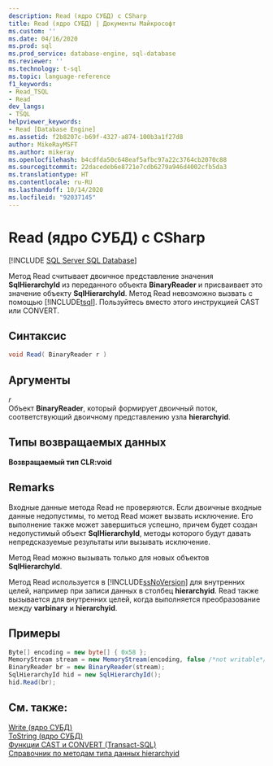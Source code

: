 ```yaml
---
description: Read (ядро СУБД) с CSharp
title: Read (ядро СУБД) | Документы Майкрософт
ms.custom: ''
ms.date: 04/16/2020
ms.prod: sql
ms.prod_service: database-engine, sql-database
ms.reviewer: ''
ms.technology: t-sql
ms.topic: language-reference
f1_keywords:
- Read_TSQL
- Read
dev_langs:
- TSQL
helpviewer_keywords:
- Read [Database Engine]
ms.assetid: f2b8207c-b69f-4327-a874-100b3a1f27d8
author: MikeRayMSFT
ms.author: mikeray
ms.openlocfilehash: b4cdfda50c648eaf5afbc97a22c3764cb2070c88
ms.sourcegitcommit: 22dacedeb6e8721e7cdb6279a946d4002cfb5da3
ms.translationtype: HT
ms.contentlocale: ru-RU
ms.lasthandoff: 10/14/2020
ms.locfileid: "92037145"
---
```

# <a name="read-database-engine-by-using-csharp"></a>Read (ядро СУБД) с CSharp
[!INCLUDE [SQL Server SQL Database](../../includes/applies-to-version/sql-asdb.md)]

Метод Read считывает двоичное представление значения **SqlHierarchyId** из переданного объекта **BinaryReader** и присваивает это значение объекту **SqlHierarchyId**. Метод Read невозможно вызвать с помощью [!INCLUDE[tsql](../../includes/tsql-md.md)]. Пользуйтесь вместо этого инструкцией CAST или CONVERT.
  
## <a name="syntax"></a>Синтаксис  

<!--
This is not T-SQL, despite the ```sql colorizer specified.
Neither should this be ```syntaxsql.
Rather, this is C# (or C# syntax).  Same for the later code blocks.
I am making this fix now, from ```sql to ```cs, on 2020/04/16.  GeneMi.
-->

```csharp
void Read( BinaryReader r )   
```  

## <a name="arguments"></a>Аргументы
*r*  
 Объект **BinaryReader**, который формирует двоичный поток, соответствующий двоичному представлению узла **hierarchyid**.  
  
## <a name="return-types"></a>Типы возвращаемых данных
 **Возвращаемый тип CLR:void**  
  
## <a name="remarks"></a>Remarks  
 Входные данные метода Read не проверяются. Если двоичные входные данные недопустимы, то метод Read может вызвать исключение. Его выполнение также может завершиться успешно, причем будет создан недопустимый объект **SqlHierarchyId**, методы которого будут давать непредсказуемые результаты или вызывать исключение.  
  
 Метод Read можно вызывать только для новых объектов **SqlHierarchyId**.  
  
 Метод Read используется в [!INCLUDE[ssNoVersion](../../includes/ssnoversion-md.md)] для внутренних целей, например при записи данных в столбец **hierarchyid**. Read также вызывается для внутренних целей, когда выполняется преобразование между **varbinary** и **hierarchyid**.  
  
## <a name="examples"></a>Примеры  
  
```csharp
Byte[] encoding = new byte[] { 0x58 };  
MemoryStream stream = new MemoryStream(encoding, false /*not writable*/);  
BinaryReader br = new BinaryReader(stream);  
SqlHierarchyId hid = new SqlHierarchyId();  
hid.Read(br);   
```  
  
## <a name="see-also"></a>См. также:  
[Write (ядро СУБД)](../../t-sql/data-types/write-database-engine.md)  
[ToString (ядро СУБД)](../../t-sql/data-types/tostring-database-engine.md)  
[Функции CAST и CONVERT (Transact-SQL)](../../t-sql/functions/cast-and-convert-transact-sql.md)  
[Справочник по методам типа данных hierarchyid](./hierarchyid-data-type-method-reference.md)
  
